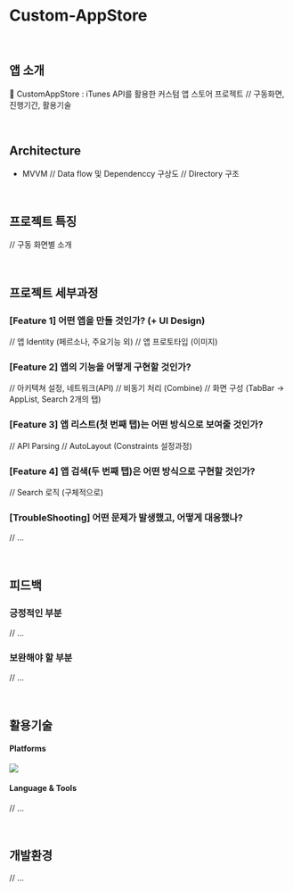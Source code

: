 # Custom-AppStore

<br>

## 앱 소개
📱 CustomAppStore : iTunes API를 활용한 커스텀 앱 스토어 프로젝트
// 구동화면, 진행기간, 활용기술

<br>

## Architecture
- MVVM
// Data flow 및 Dependenccy 구상도
// Directory 구조

<br>

## 프로젝트 특징
// 구동 화면별 소개


<br>

## 프로젝트 세부과정

### [Feature 1] 어떤 앱을 만들 것인가? (+ UI Design)
// 앱 Identity (페르소나, 주요기능 외)
// 앱 프로토타입 (이미지)


### [Feature 2] 앱의 기능을 어떻게 구현할 것인가?
// 아키텍쳐 설정, 네트워크(API)
// 비동기 처리 (Combine)
// 화면 구성 (TabBar -> AppList, Search 2개의 탭)

### [Feature 3] 앱 리스트(첫 번째 탭)는 어떤 방식으로 보여줄 것인가?
// API Parsing
// AutoLayout (Constraints 설정과정)

### [Feature 4] 앱 검색(두 번째 탭)은 어떤 방식으로 구현할 것인가?
// Search 로직 (구체적으로)

### [TroubleShooting] 어떤 문제가 발생했고, 어떻게 대응했나?
// ...   


<br>

## 피드백 

### 긍정적인 부분
// ...

### 보완해야 할 부분
// ...

<br>

## 활용기술

#### Platforms

<img src="https://img.shields.io/badge/iOS-5A29E4?style=flat&logo=iOS&logoColor=white"/>  
    
#### Language & Tools

// ...

<br>

## 개발환경

// ...
